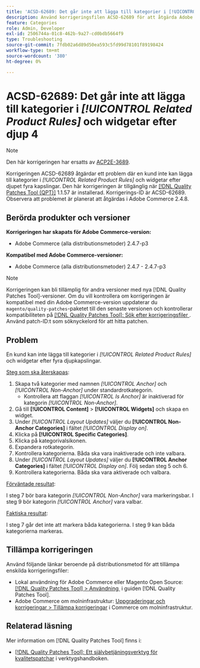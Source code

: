 ```yaml
---
title: 'ACSD-62689: Det går inte att lägga till kategorier i [!UICONTROL Related Product Rules] och widgetar efter djup 4'
description: Använd korrigeringsfilen ACSD-62689 för att åtgärda Adobe Commerce-problemet, där kunden inte kan lägga till kategorier i [!UICONTROL Related Product Rules] och widgetar efter fyra djupkapslingar.
feature: Categories
role: Admin, Developer
exl-id: 2506744a-01c8-462b-9a27-cd0bdb5664f9
type: Troubleshooting
source-git-commit: 7fdb02a6d89d50ea593c5fd99d78101f89198424
workflow-type: tm+mt
source-wordcount: '380'
ht-degree: 0%

---
```


# ACSD-62689: Det går inte att lägga till kategorier i *[!UICONTROL Related Product Rules]* och widgetar efter djup 4

>[!NOTE]
>
>Den här korrigeringen har ersatts av [ACP2E-3689](/help/tools/quality-patches-tool/patches-available-in-qpt/v1-1-61/acp2e-3689-issues-with-category-tree-display-reflect-anchor-non-anchor-relationships.md).

Korrigeringen ACSD-62689 åtgärdar ett problem där en kund inte kan lägga till kategorier i *[!UICONTROL Related Product Rules]* och widgetar efter djupet fyra kapslingar. Den här korrigeringen är tillgänglig när [[!DNL Quality Patches Tool (QPT)]](/help/tools/quality-patches-tool/quality-patches-tool-to-self-serve-quality-patches.md) 1.1.57 är installerad. Korrigerings-ID är ACSD-62689. Observera att problemet är planerat att åtgärdas i Adobe Commerce 2.4.8.

## Berörda produkter och versioner

**Korrigeringen har skapats för Adobe Commerce-version:**

* Adobe Commerce (alla distributionsmetoder) 2.4.7-p3

**Kompatibel med Adobe Commerce-versioner:**

* Adobe Commerce (alla distributionsmetoder) 2.4.7 - 2.4.7-p3

>[!NOTE]
>
>Korrigeringen kan bli tillämplig för andra versioner med nya [!DNL Quality Patches Tool]-versioner. Om du vill kontrollera om korrigeringen är kompatibel med din Adobe Commerce-version uppdaterar du `magento/quality-patches`-paketet till den senaste versionen och kontrollerar kompatibiliteten på [[!DNL Quality Patches Tool]: Sök efter korrigeringsfiler &#x200B;](https://experienceleague.adobe.com/tools/commerce-quality-patches/index.html?lang=sv-SE). Använd patch-ID:t som söknyckelord för att hitta patchen.

## Problem

En kund kan inte lägga till kategorier i *[!UICONTROL Related Product Rules]* och widgetar efter fyra djupkapslingar.

<u>Steg som ska återskapas</u>:

1. Skapa två kategorier med namnen *[!UICONTROL Anchor]* och *[!UICONTROL Non-Anchor]* under standardrotkategorin.
   * Kontrollera att flaggan *[!UICONTROL Is Anchor]* är inaktiverad för kategorin *[!UICONTROL Non-Anchor]*.
1. Gå till **[!UICONTROL Content]** > **[!UICONTROL Widgets]** och skapa en widget.
1. Under *[!UICONTROL Layout Updates]* väljer du **[!UICONTROL Non-Anchor Categories]** i fältet *[!UICONTROL Display on]*.
1. Klicka på **[!UICONTROL Specific Categories]**.
1. Klicka på kategorivalsikonen.
1. Expandera rotkategorin.
1. Kontrollera kategorierna. Båda ska vara inaktiverade och inte valbara.
1. Under *[!UICONTROL Layout Updates]* väljer du **[!UICONTROL Anchor Categories]** i fältet *[!UICONTROL Display on]*. Följ sedan steg 5 och 6.
1. Kontrollera kategorierna. Båda ska vara aktiverade och valbara.

<u>Förväntade resultat</u>:

I steg 7 bör bara kategorin *[!UICONTROL Non-Anchor]* vara markeringsbar. I steg 9 bör kategorin *[!UICONTROL Anchor]* vara valbar.

<u>Faktiska resultat</u>:

I steg 7 går det inte att markera båda kategorierna. I steg 9 kan båda kategorierna markeras.

## Tillämpa korrigeringen

Använd följande länkar beroende på distributionsmetod för att tillämpa enskilda korrigeringsfiler:

* Lokal användning för Adobe Commerce eller Magento Open Source: [[!DNL Quality Patches Tool] > Användning &#x200B;](/help/tools/quality-patches-tool/usage.md) i guiden [!DNL Quality Patches Tool].
* Adobe Commerce om molninfrastruktur: [Uppgraderingar och korrigeringar > Tillämpa korrigeringar](https://experienceleague.adobe.com/docs/commerce-cloud-service/user-guide/develop/upgrade/apply-patches.html?lang=sv-SE) i Commerce om molninfrastruktur.


## Relaterad läsning

Mer information om [!DNL Quality Patches Tool] finns i:

* [[!DNL Quality Patches Tool]: Ett självbetjäningsverktyg för kvalitetspatchar](/help/tools/quality-patches-tool/quality-patches-tool-to-self-serve-quality-patches.md) i verktygshandboken.

